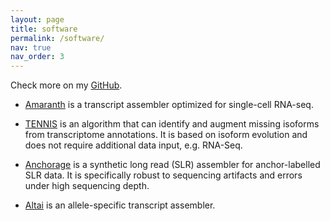 ```yaml
---
layout: page
title: software
permalink: /software/
nav: true
nav_order: 3
---
```


Check more on my [GitHub](https://github.com/x-zang).


- [Amaranth](https://github.com/Shao-Group/amaranth) is a transcript assembler optimized for single-cell RNA-seq.

- [TENNIS](https://github.com/Shao-Group/TENNIS) is an algorithm that can identify and augment missing isoforms from transcriptome annotations. It is based on isoform evolution and does not require additional data input, e.g. RNA-Seq.

- [Anchorage](https://github.com/Shao-Group/anchorage) is a synthetic long read (SLR) assembler for anchor-labelled SLR data. It is specifically robust to sequencing artifacts and errors under high sequencing depth.

- [Altai](https://github.com/Shao-Group/altai) is an allele-specific transcript assembler.
